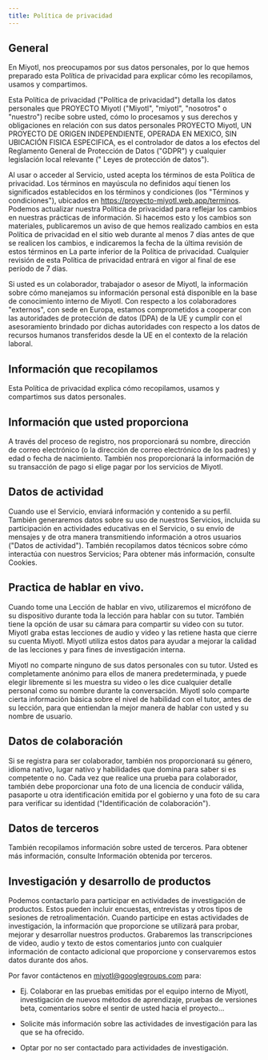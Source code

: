 ```yaml
---
title: Política de privacidad
---
```


## General

En Miyotl, nos preocupamos por sus datos personales, por lo que
hemos preparado esta Política de privacidad para explicar cómo les
recopilamos, usamos y compartimos.

Esta Política de privacidad (\"Política de privacidad\") detalla los
datos personales que PROYECTO Miyotl (\"Miyotl\",
\"miyotl\", \"nosotros\" o \"nuestro\") recibe sobre usted, cómo lo
procesamos y sus derechos y obligaciones en relación con sus datos
personales PROYECTO Miyotl, UN PROYECTO DE ORIGEN
INDEPENDIENTE, OPERADA EN MEXICO, SIN UBICACIÓN FISICA ESPECIFICA, es el
controlador de datos a los efectos del Reglamento General de Protección
de Datos (\"GDPR\") y cualquier legislación local relevante (\" Leyes de
protección de datos\").

Al usar o acceder al Servicio, usted acepta los términos de esta
Política de privacidad. Los términos en mayúscula no definidos aquí
tienen los significados establecidos en los términos y condiciones (los
\"Términos y condiciones\"), ubicados en
<https://proyecto-miyotl.web.app/terminos>. Podemos actualizar nuestra
Política de privacidad para reflejar los cambios en nuestras prácticas
de información. Si hacemos esto y los cambios son materiales,
publicaremos un aviso de que hemos realizado cambios en esta Política de
privacidad en el sitio web durante al menos 7 días antes de que se
realicen los cambios, e indicaremos la fecha de la última revisión de
estos términos en La parte inferior de la Política de privacidad.
Cualquier revisión de esta Política de privacidad entrará en vigor al
final de ese período de 7 días.

Si usted es un colaborador, trabajador o asesor de Miyotl, la
información sobre cómo manejamos su información personal está disponible
en la base de conocimiento interno de Miyotl. Con respecto a
los colaboradores "externos", con sede en Europa, estamos comprometidos
a cooperar con las autoridades de protección de datos (DPA) de la UE y
cumplir con el asesoramiento brindado por dichas autoridades con
respecto a los datos de recursos humanos transferidos desde la UE en el
contexto de la relación laboral.

## Información que recopilamos

Esta Política de privacidad explica cómo recopilamos, usamos y
compartimos sus datos personales.

## Información que usted proporciona

A través del proceso de registro, nos proporcionará su nombre, dirección
de correo electrónico (o la dirección de correo electrónico de los
padres) y edad o fecha de nacimiento. También nos proporcionará la
información de su transacción de pago si elige pagar por los servicios
de Miyotl.

## Datos de actividad

Cuando use el Servicio, enviará información y contenido a su perfil.
También generaremos datos sobre su uso de nuestros Servicios, incluida
su participación en actividades educativas en el Servicio, o su envío de
mensajes y de otra manera transmitiendo información a otros usuarios
(\"Datos de actividad\"). También recopilamos datos técnicos sobre cómo
interactúa con nuestros Servicios; Para obtener más información,
consulte Cookies.

## Practica de hablar en vivo.

Cuando tome una Lección de hablar en vivo, utilizaremos el micrófono de
su dispositivo durante toda la lección para hablar con su tutor. También
tiene la opción de usar su cámara para compartir su video con su tutor.
Miyotl graba estas lecciones de audio y video y las retiene
hasta que cierre su cuenta Miyotl. Miyotl utiliza
estos datos para ayudar a mejorar la calidad de las lecciones y para
fines de investigación interna.

Miyotl no comparte ninguno de sus datos personales con su
tutor. Usted es completamente anónimo para ellos de manera
predeterminada, y puede elegir libremente si les muestra su video o les
dice cualquier detalle personal como su nombre durante la conversación.
Miyotl solo comparte cierta información básica sobre el nivel
de habilidad con el tutor, antes de su lección, para que entiendan la
mejor manera de hablar con usted y su nombre de usuario.

## Datos de colaboración

Si se registra para ser colaborador, también nos proporcionará su
género, idioma nativo, lugar nativo y habilidades que domina para saber
si es competente o no. Cada vez que realice una prueba para colaborador,
también debe proporcionar una foto de una licencia de conducir válida,
pasaporte u otra identificación emitida por el gobierno y una foto de su
cara para verificar su identidad (\"Identificación de colaboración\").

## Datos de terceros

También recopilamos información sobre usted de terceros. Para obtener
más información, consulte Información obtenida por terceros.

## Investigación y desarrollo de productos

Podemos contactarlo para participar en actividades de investigación de
productos. Estos pueden incluir encuestas, entrevistas y otros tipos de
sesiones de retroalimentación. Cuando participe en estas actividades de
investigación, la información que proporcione se utilizará para probar,
mejorar y desarrollar nuestros productos. Grabaremos las transcripciones
de video, audio y texto de estos comentarios junto con cualquier
información de contacto adicional que proporcione y conservaremos estos
datos durante dos años.

Por favor contáctenos en <miyotl@googlegroups.com> para:

* Ej. Colaborar en las pruebas emitidas por el equipo interno de
Miyotl, investigación de nuevos métodos de aprendizaje, pruebas
de versiones beta, comentarios sobre el sentir de usted hacia el
proyecto...

* Solicite más información sobre las actividades de investigación para las
que se ha ofrecido.

* Optar por no ser contactado para actividades de investigación.
